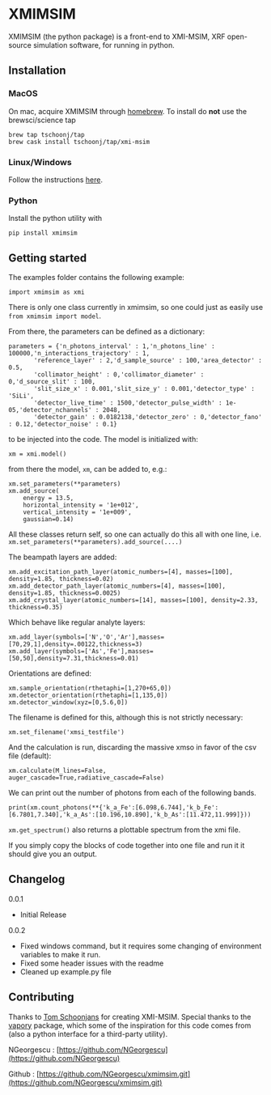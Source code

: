 

# XMIMSIM


XMIMSIM (the python package) is a front-end to XMI-MSIM, XRF open-source simulation software, for running in python.


## Installation

### MacOS
On mac, acquire XMIMSIM through [homebrew](http://brew.sh). To install do **not** use the brewsci/science tap

    brew tap tschoonj/tap
    brew cask install tschoonj/tap/xmi-msim

### Linux/Windows
Follow the instructions [here](https://github.com/tschoonj/xmimsim/wiki/Installation-instructions).


### Python

Install the python utility with

    pip install xmimsim

## Getting started

The examples folder contains the following example: 

    import xmimsim as xmi    

There is only one class currently in xmimsim, so one could just as easily use `from xmimsim import model`.

From there, the parameters can be defined as a dictionary:

    parameters = {'n_photons_interval' : 1,'n_photons_line' : 100000,'n_interactions_trajectory' : 1,
           'reference_layer' : 2,'d_sample_source' : 100,'area_detector' : 0.5,
           'collimator_height' : 0,'collimator_diameter' : 0,'d_source_slit' : 100,
           'slit_size_x' : 0.001,'slit_size_y' : 0.001,'detector_type' : 'SiLi',
           'detector_live_time' : 1500,'detector_pulse_width' : 1e-05,'detector_nchannels' : 2048,
           'detector_gain' : 0.0182138,'detector_zero' : 0,'detector_fano' : 0.12,'detector_noise' : 0.1}
    
to be injected into the code. The model is initialized with:
    
    xm = xmi.model()

from there the model, `xm`, can be added to, e.g.:

    xm.set_parameters(**parameters)
    xm.add_source(
        energy = 13.5,
        horizontal_intensity = '1e+012',
        vertical_intensity = '1e+009',
        gaussian=0.14)

All these classes return self, so one can actually do this all with one line, i.e. `xm.set_parameters(**parameters).add_source(....)`

The beampath layers are added: 

    xm.add_excitation_path_layer(atomic_numbers=[4], masses=[100], density=1.85, thickness=0.02)
    xm.add_detector_path_layer(atomic_numbers=[4], masses=[100], density=1.85, thickness=0.0025)
    xm.add_crystal_layer(atomic_numbers=[14], masses=[100], density=2.33, thickness=0.35)

Which behave like regular analyte layers:

    xm.add_layer(symbols=['N','O','Ar'],masses=[70,29,1],density=.00122,thickness=3)
    xm.add_layer(symbols=['As','Fe'],masses=[50,50],density=7.31,thickness=0.01)

Orientations are defined:

    xm.sample_orientation(rthetaphi=[1,270+65,0])
    xm.detector_orientation(rthetaphi=[1,135,0])
    xm.detector_window(xyz=[0,5.6,0])

The filename is defined for this, although this is not strictly necessary:

    xm.set_filename('xmsi_testfile')

And the calculation is run, discarding the massive xmso in favor of the csv file (default): 

    xm.calculate(M_lines=False, auger_cascade=True,radiative_cascade=False)

We can print out the number of photons from each of the following bands.

    print(xm.count_photons(**{'k_a_Fe':[6.098,6.744],'k_b_Fe':[6.7801,7.340],'k_a_As':[10.196,10.890],'k_b_As':[11.472,11.999]}))    

`xm.get_spectrum()` also returns a plottable spectrum from the xmi file.

If you simply copy the blocks of code together into one file and run it it should give you an output.

## Changelog

0.0.1
 - Initial Release

0.0.2
 - Fixed windows command, but it requires some changing of environment variables to make it run.
 - Fixed some header issues with the readme
 - Cleaned up example.py file

## Contributing
Thanks to [Tom Schoonjans](https://github.com/tschoonj) for creating XMI-MSIM. Special thanks to the [vapory](https://github.com/Zulko/vapory) package, which some of the inspiration for this code comes from (also a python interface for a third-party utility).

NGeorgescu : [https://github.com/NGeorgescu](https://github.com/NGeorgescu)

Github : [https://github.com/NGeorgescu/xmimsim.git](https://github.com/NGeorgescu/xmimsim.git)
